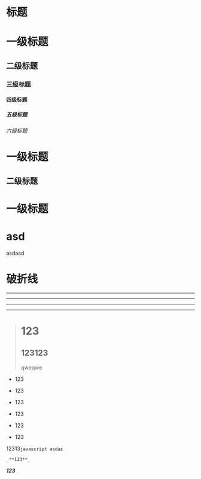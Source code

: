 # 标题

# 一级标题 #
## 二级标题 ##
### 三级标题 ###
#### 四级标题 ####
##### 五级标题 #####
###### 六级标题 ######
一级标题
===
二级标题
---

# 一级标题
asd
====
asdasd 

# 破折线

***

* * *

_ _ _

---------





> # 123
> 123123
> ----
> qweqwe

+ 123
+ 123
+ 123


+ 123
+ 123
+ 123

12313```` javascript asdas ````

```
_**123**_

```

_**123**_
